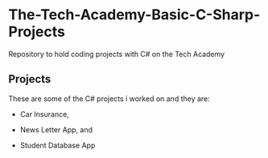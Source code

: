 # The-Tech-Academy-Basic-C-Sharp-Projects
Repository to hold coding projects with C# on the Tech Academy

## Projects 
These are some of the C# projects i worked on and they are:

* Car Insurance, 

* News Letter App, and 

* Student Database App